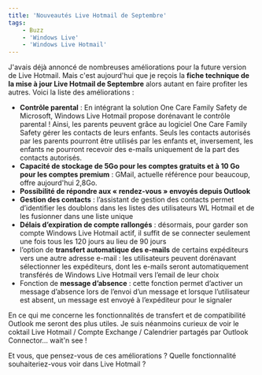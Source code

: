 ```yaml
---
title: 'Nouveautés Live Hotmail de Septembre'
tags:
    - Buzz
    - 'Windows Live'
    - 'Windows Live Hotmail'
---
```


J'avais déjà annoncé de nombreuses améliorations pour la future version de Live
Hotmail. Mais c'est aujourd'hui que je reçois la **fiche technique de la mise à
jour Live Hotmail de Septembre** alors autant en faire profiter les autres.
Voici la liste des améliorations&nbsp;:

-   **Contrôle parental** : En intégrant la solution One Care Family Safety de
    Microsoft, Windows Live Hotmail propose dorénavant le contrôle parental !
    Ainsi, les parents peuvent grâce au logiciel One Care Family Safety gérer
    les contacts de leurs enfants. Seuls les contacts autorisés par les parents
    pourront être utilisés par les enfants et, inversement, les enfants ne
    pourront recevoir des e-mails uniquement de la part des contacts autorisés.
-   **Capacité de stockage de 5Go pour les comptes gratuits et à 10 Go pour les
    comptes premium** : GMail, actuelle référence pour beaucoup, offre
    aujourd'hui 2,8Go.
-   **Possibilité de répondre aux « rendez-vous » envoyés depuis Outlook**
-   **Gestion des contacts** : l’assistant de gestion des contacts permet
    d’identifier les doublons dans les listes des utilisateurs WL Hotmail et de
    les fusionner dans une liste unique
-   <span>**Délais d’expiration de compte rallongés** : désormais, pour garder
    son compte Windows Live Hotmail actif, il suffit de se connecter seulement
    une fois tous les 120 jours au lieu de 90 jours</span>
-   <span>l’option de **transfert automatique des e-mails** de certains
    expéditeurs vers une autre adresse e-mail : les utilisateurs peuvent
    dorénavant sélectionner les expéditeurs, dont les e-mails seront
    automatiquement transférés de Windows Live Hotmail vers l’email de leur
    choix</span>
-   <span>Fonction de **message d’absence** : cette fonction permet d’activer un
    message d’absence lors de l’envoi d’un message et lorsque l’utilisateur est
    absent, un message est envoyé à l’expéditeur pour le signaler</span>

<span>En ce qui me concerne les fonctionnalités de transfert et de compatibilité
Outlook me seront des plus utiles. Je suis néanmoins curieux de voir le coktail
Live Hotmail / Compte Exchange / Calendrier partagés par Outlook Connector…
wait'n see&nbsp;!</span>

<span>Et vous, que pensez-vous de ces améliorations&nbsp;? Quelle fonctionnalité
souhaiteriez-vous voir dans Live Hotmail&nbsp;?</span>
